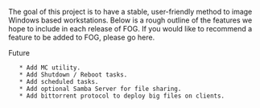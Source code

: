 The goal of this project is to have a stable, user-friendly method to
image Windows based workstations. Below is a rough outline of the
features we hope to include in each release of FOG. If you would like to
recommend a feature to be added to FOG, please go here.

Future

`   * Add MC utility.`\
`   * Add Shutdown / Reboot tasks.`\
`   * Add scheduled tasks.`\
`   * Add optional Samba Server for file sharing.`\
`   * Add bittorrent protocol to deploy big files on clients.`
